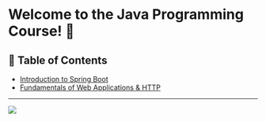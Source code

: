 # Welcome to the **Java Programming Course**! 🎉

## 📑 Table of Contents

- [Introduction to Spring Boot](./SPRING_BOOT_INTRO.md)
- [Fundamentals of Web Applications & HTTP](WEB_TECH_N_HTTP.md)


---

[![](https://img.shields.io/badge/Back_To_Intro-🔙-d6cadd?style=for-the-badge&labelColor=d6cadd)](../README.md)

